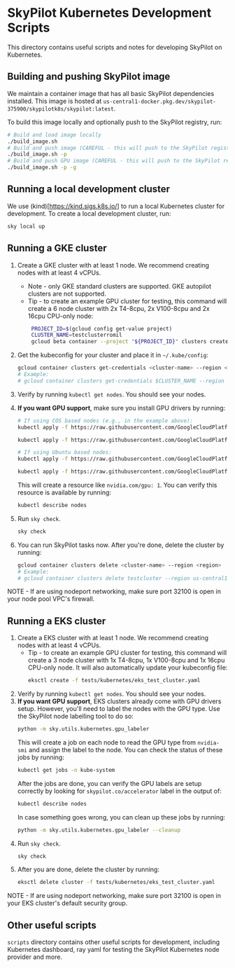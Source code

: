 # SkyPilot Kubernetes Development Scripts

This directory contains useful scripts and notes for developing SkyPilot on Kubernetes. 

## Building and pushing SkyPilot image

We maintain a container image that has all basic SkyPilot dependencies installed. 
This image is hosted at `us-central1-docker.pkg.dev/skypilot-375900/skypilotk8s/skypilot:latest`.

To build this image locally and optionally push to the SkyPilot registry, run:
```bash
# Build and load image locally
./build_image.sh
# Build and push image (CAREFUL - this will push to the SkyPilot registry!)
./build_image.sh -p
# Build and push GPU image (CAREFUL - this will push to the SkyPilot registry!)
./build_image.sh -p -g
```

## Running a local development cluster
We use (kind)[https://kind.sigs.k8s.io/] to run a local Kubernetes cluster 
for development. To create a local development cluster, run:

```bash 
sky local up
```

## Running a GKE cluster
1. Create a GKE cluster with at least 1 node. We recommend creating nodes with at least 4 vCPUs.
   * Note - only GKE standard clusters are supported. GKE autopilot clusters are not supported.
   * Tip - to create an example GPU cluster for testing, this command will create a 6 node cluster with 2x T4-8cpu, 2x V100-8cpu and 2x 16cpu CPU-only node:
     ```bash
      PROJECT_ID=$(gcloud config get-value project)
      CLUSTER_NAME=testclusterromil
      gcloud beta container --project "${PROJECT_ID}" clusters create "${CLUSTER_NAME}" --zone "us-central1-c" --no-enable-basic-auth --cluster-version "1.29.1-gke.1589020" --release-channel "regular" --machine-type "n1-standard-8" --accelerator "type=nvidia-tesla-t4,count=1" --image-type "COS_CONTAINERD" --disk-type "pd-balanced" --disk-size "100" --metadata disable-legacy-endpoints=true --scopes "https://www.googleapis.com/auth/devstorage.read_only","https://www.googleapis.com/auth/logging.write","https://www.googleapis.com/auth/monitoring","https://www.googleapis.com/auth/servicecontrol","https://www.googleapis.com/auth/service.management.readonly","https://www.googleapis.com/auth/trace.append" --num-nodes "2" --logging=SYSTEM,WORKLOAD --monitoring=SYSTEM --enable-ip-alias --network "projects/${PROJECT_ID}/global/networks/default" --subnetwork "projects/${PROJECT_ID}/regions/us-central1/subnetworks/default" --no-enable-intra-node-visibility --default-max-pods-per-node "110" --security-posture=standard --workload-vulnerability-scanning=disabled --no-enable-master-authorized-networks --addons HorizontalPodAutoscaling,HttpLoadBalancing,GcePersistentDiskCsiDriver --enable-autoupgrade --enable-autorepair --max-surge-upgrade 1 --max-unavailable-upgrade 0 --enable-managed-prometheus --enable-shielded-nodes --node-locations "us-central1-c" && gcloud beta container --project "${PROJECT_ID}" node-pools create "v100" --cluster "${CLUSTER_NAME}" --zone "us-central1-c" --machine-type "n1-standard-8" --accelerator "type=nvidia-tesla-v100,count=1" --image-type "COS_CONTAINERD" --disk-type "pd-balanced" --disk-size "100" --metadata disable-legacy-endpoints=true --scopes "https://www.googleapis.com/auth/devstorage.read_only","https://www.googleapis.com/auth/logging.write","https://www.googleapis.com/auth/monitoring","https://www.googleapis.com/auth/servicecontrol","https://www.googleapis.com/auth/service.management.readonly","https://www.googleapis.com/auth/trace.append" --num-nodes "2" --enable-autoupgrade --enable-autorepair --max-surge-upgrade 1 --max-unavailable-upgrade 0 --node-locations "us-central1-c" && gcloud beta container --project "${PROJECT_ID}" node-pools create "largecpu" --cluster "${CLUSTER_NAME}" --zone "us-central1-c" --machine-type "n1-standard-16" --image-type "COS_CONTAINERD" --disk-type "pd-balanced" --disk-size "100" --metadata disable-legacy-endpoints=true --scopes "https://www.googleapis.com/auth/devstorage.read_only","https://www.googleapis.com/auth/logging.write","https://www.googleapis.com/auth/monitoring","https://www.googleapis.com/auth/servicecontrol","https://www.googleapis.com/auth/service.management.readonly","https://www.googleapis.com/auth/trace.append" --num-nodes "2" --enable-autoupgrade --enable-autorepair --max-surge-upgrade 1 --max-unavailable-upgrade 0 --node-locations "us-central1-c" && gcloud beta container --project "${PROJECT_ID}" node-pools create "l4" --cluster "${CLUSTER_NAME}" --zone "us-central1-c" --machine-type "g2-standard-4" --accelerator "type=nvidia-l4,count=1" --image-type "COS_CONTAINERD" --disk-type "pd-balanced" --disk-size "100" --metadata disable-legacy-endpoints=true --scopes "https://www.googleapis.com/auth/devstorage.read_only","https://www.googleapis.com/auth/logging.write","https://www.googleapis.com/auth/monitoring","https://www.googleapis.com/auth/servicecontrol","https://www.googleapis.com/auth/service.management.readonly","https://www.googleapis.com/auth/trace.append" --num-nodes "2" --enable-autoupgrade --enable-autorepair --max-surge-upgrade 1 --max-unavailable-upgrade 0 --node-locations "us-central1-c" 
      ```
2. Get the kubeconfig for your cluster and place it in `~/.kube/config`:
   ```bash
   gcloud container clusters get-credentials <cluster-name> --region <region>
   # Example:
   # gcloud container clusters get-credentials $CLUSTER_NAME --region us-central1-c
   ```
3. Verify by running `kubectl get nodes`. You should see your nodes.
4. **If you want GPU support**, make sure you install GPU drivers by running:
   ```bash
   # If using COS based nodes (e.g., in the example above):
   kubectl apply -f https://raw.githubusercontent.com/GoogleCloudPlatform/container-engine-accelerators/master/nvidia-driver-installer/cos/daemonset-preloaded.yaml

   kubectl apply -f https://raw.githubusercontent.com/GoogleCloudPlatform/container-engine-accelerators/master/nvidia-driver-installer/cos/daemonset-preloaded-latest.yaml
   
   # If using Ubuntu based nodes:
   kubectl apply -f https://raw.githubusercontent.com/GoogleCloudPlatform/container-engine-accelerators/master/nvidia-driver-installer/ubuntu/daemonset-preloaded.yaml

   kubectl apply -f https://raw.githubusercontent.com/GoogleCloudPlatform/container-engine-accelerators/master/nvidia-driver-installer/ubuntu/daemonset-preloaded-R525.yaml
   ```
   This will create a resource like `nvidia.com/gpu: 1`. You can verify this resource is available by running:
   ```bash
   kubectl describe nodes
   ```
5. Run `sky check`.
   ```bash
   sky check
   ```

6. You can run SkyPilot tasks now. After you're done, delete the cluster by running:
   ```bash
   gcloud container clusters delete <cluster-name> --region <region>
   # Example:
   # gcloud container clusters delete testcluster --region us-central1-c
   ```
NOTE - If are using nodeport networking, make sure port 32100 is open in your node pool VPC's firewall.

## Running a EKS cluster
1. Create a EKS cluster with at least 1 node. We recommend creating nodes with at least 4 vCPUs.
   * Tip - to create an example GPU cluster for testing, this command will create a 3 node cluster with 1x T4-8cpu, 1x V100-8cpu and 1x 16cpu CPU-only node. It will also automatically update your kubeconfig file:
     ```bash
     eksctl create -f tests/kubernetes/eks_test_cluster.yaml
     ```
2. Verify by running `kubectl get nodes`. You should see your nodes.
3. **If you want GPU support**, EKS clusters already come with GPU drivers setup. However, you'll need to label the nodes with the GPU type. Use the SkyPilot node labelling tool to do so:
   ```bash
   python -m sky.utils.kubernetes.gpu_labeler
   ```
   This will create a job on each node to read the GPU type from `nvidia-smi` and assign the label to the node. You can check the status of these jobs by running:
   ```bash
   kubectl get jobs -n kube-system
   ```
   After the jobs are done, you can verify the GPU labels are setup correctly by looking for `skypilot.co/accelerator` label in the output of:
   ```bash
   kubectl describe nodes
   ```
   In case something goes wrong, you can clean up these jobs by running:
   ```bash
   python -m sky.utils.kubernetes.gpu_labeler --cleanup
   ```
5. Run `sky check`.
   ```bash
   sky check
   ```
5. After you are done, delete the cluster by running:
   ```bash
   eksctl delete cluster -f tests/kubernetes/eks_test_cluster.yaml
   ```

NOTE - If are using nodeport networking, make sure port 32100 is open in your EKS cluster's default security group.

## Other useful scripts
`scripts` directory contains other useful scripts for development, including 
Kubernetes dashboard, ray yaml for testing the SkyPilot Kubernetes node provider 
and more.
